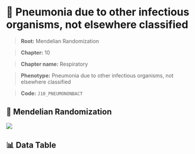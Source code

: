 # 🧪 Pneumonia due to other infectious organisms, not elsewhere classified

> **Root:** Mendelian Randomization

> **Chapter:** 10  

> **Chapter name:** Respiratory

> **Phenotype:** Pneumonia due to other infectious organisms, not elsewhere classified  

> **Code:** `J10_PNEUMONONBACT`

## 🧬 Mendelian Randomization  

<img src="/MR/Figures/Forward/J10_PNEUMONONBACT.png"/>

## 📊 Data Table

<CsvTableMRF src="/MR_Data/Forward/J10_PNEUMONONBACT.csv"/>

